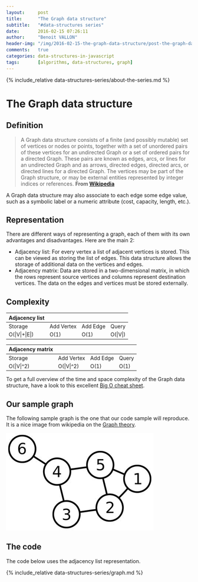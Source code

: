 ```yaml
---
layout:     post
title:      "The Graph data structure"
subtitle:   "#data-structures series"
date:       2016-02-15 07:26:11
author:     "Benoit VALLON"
header-img: "/img/2016-02-15-the-graph-data-structure/post-the-graph-data-structure.jpg"
comments:   true
categories: data-structures-in-javascript
tags:       [algorithms, data-structures, graph]
---
```


<p></p>

{% include_relative data-structures-series/about-the-series.md %}

# The Graph data structure

## Definition

> A Graph data structure consists of a finite (and possibly mutable) set of vertices or nodes or points, together with a set of unordered pairs of these vertices for an undirected Graph or a set of ordered pairs for a directed Graph. These pairs are known as edges, arcs, or lines for an undirected Graph and as arrows, directed edges, directed arcs, or directed lines for a directed Graph. The vertices may be part of the Graph structure, or may be external entities represented by integer indices or references.
**From [Wikipedia](https://en.wikipedia.org/wiki/Graph_(abstract_data_type))**

A Graph data structure may also associate to each edge some edge value, such as a symbolic label or a numeric attribute (cost, capacity, length, etc.).

## Representation

There are different ways of representing a graph, each of them with its own advantages and disadvantages. Here are the main 2:

- Adjacency list: For every vertex a list of adjacent vertices is stored. This can be viewed as storing the list of edges. This data structure allows the storage of additional data on the vertices and edges.
- Adjacency matrix: Data are stored in a two-dimensional matrix, in which the rows represent source vertices and columns represent destination vertices. The data on the edges and vertices must be stored externally.

## Complexity

Adjacency list ||||
--- | --- | --- | ---
Storage|Add Vertex|Add Edge|Query
O(\|V\|+\|E\|) | O(1) | O(1) | O(\|V\|)

Adjacency matrix ||||
--- | --- | --- | ---
Storage|Add Vertex|Add Edge|Query
O(\|V\|^2) | O(\|V\|^2) | O(1) | O(1)

To get a full overview of the time and space complexity of the Graph data structure, have a look to this excellent [Big O cheat sheet](http://bigocheatsheet.com/).

## Our sample graph

The following sample graph is the one that our code sample will reproduce. It is a nice image from wikipedia on the [Graph theory](https://en.wikipedia.org/wiki/Graph_theory).

![Graph](/img/2016-02-15-the-graph-data-structure/graph-view.jpg "Graph")

## The code

The code below uses the adjacency list representation.

{% include_relative data-structures-series/graph.md %}
